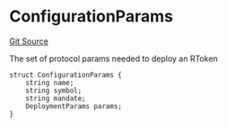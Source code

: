 # ConfigurationParams
[Git Source](https://github.com/larrythecucumber321/protocol/blob/3222eb21fbb20ddd3d3fa2233072dfa96ea3e340/contracts/interfaces/IFacadeWrite.sol)

The set of protocol params needed to deploy an RToken


```solidity
struct ConfigurationParams {
    string name;
    string symbol;
    string mandate;
    DeploymentParams params;
}
```

